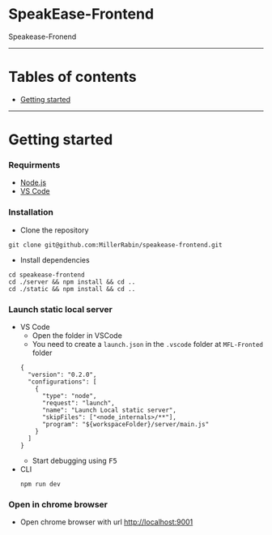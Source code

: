 # SpeakEase-Frontend
Speakease-Fronend

---

# Tables of contents
- [Getting started](#getting-started)

---

# Getting started

### Requirments
  - [Node.js](https://nodejs.org/en/download/)
  - [VS Code](https://code.visualstudio.com/download)

### Installation
  - Clone the repository
  ```
  git clone git@github.com:MillerRabin/speakease-frontend.git
  ```
  
  - Install dependencies
  ```
  cd speakease-frontend
  cd ./server && npm install && cd ..
  cd ./static && npm install && cd ..
  ```
  
### Launch static local server
  - VS Code
    - Open the folder in VSCode
    - You need to create a `launch.json` in the `.vscode` folder at `MFL-Fronted` folder
    ```
    {
      "version": "0.2.0",
      "configurations": [
        {
          "type": "node",
          "request": "launch",
          "name": "Launch Local static server",
          "skipFiles": ["<node_internals>/**"],
          "program": "${workspaceFolder}/server/main.js"
        }
      ]
    }
    ```
    - Start debugging using <kbd>F5</kbd>
  - CLI
    ```
    npm run dev
    ```
    
### Open in chrome browser
  - Open chrome browser with url [http://localhost:9001](http://localhost:9001)    
